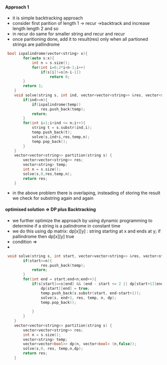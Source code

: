
#### Approach 1
- it is simple backtracking approach 
- consider first parition of length 1 -> recur ->backtrack and increase length length 2 and so
- in recur do same for smaller string and recur and recur
- once paritioning done, add it to result(res) only when all partioned strings are pallindrome  
```cpp
 bool ispalindrome(vector<string> x){
        for(auto s:x){
            int n = s.size();
            for(int i=0;2*i<n-1;i++)
                if(s[i]!=s[n-i-1]) 
                    return 0;
        }
        return 1;
    }
    void solve(string s, int ind, vector<vector<string>> &res, vector<string> temp, int n){
        if(ind>=n){
            if(ispalindrome(temp))
                res.push_back(temp);
            return;
        }
        for(int i=1;i+ind <= n;i++){
            string t = s.substr(ind,i);
            temp.push_back(t);
            solve(s,ind+i,res,temp,n);
            temp.pop_back();
        }
    }
    vector<vector<string>> partition(string s) {
        vector<vector<string>> res;
        vector<string> temp;
        int n = s.size();
        solve(s,0,res,temp,n);
        return res;
    }
```
- in the above problem there is overlaping, insteading of storing the result we check for substring again and again

#### optimised solution => DP plus Backtracking
- we further optimize the approach by using dynamic programming to determine if a string is a palindrome in constant time
- we do this using dp matrix: dp[x][y] : string starting at x and ends at y; if pallindrome then dp[x][y] true
- condition => 
 - 

```cpp
 void solve(string s, int start, vector<vector<string>> &res, vector<string> &temp, int n, vector<vector<bool>> &dp){
        if(start>=n){
                res.push_back(temp);
            return;
        }
        for(int end = start;end<n;end++){
            if(s[start]==s[end] && (end - start <= 2 || dp[start+1][end-1])){
                dp[start][end] = true;
                temp.push_back(s.substr(start, end-start+1));
                solve(s, end+1, res, temp, n, dp);
                temp.pop_back();
                
            }
        }
    }
    vector<vector<string>> partition(string s) {
        vector<vector<string>> res;
        int n = s.size();
        vector<string> temp;
        vector<vector<bool>> dp(n, vector<bool> (n,false));
        solve(s,0, res, temp,n,dp);
        return res;
    }
```

